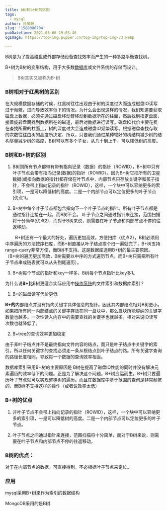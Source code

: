 ```yaml
---
title: b树和b+树的区别
tags:
  - mysql
author: 孙贺毅
slug: '1580086704'
pubDatetime: 2021-05-06 19:03:46
ogImage: https://top-img.pupper.cn/top-img/top-img-73.webp

---
```


B树是为了提高磁盘或外部存储设备查找效率而产生的一种多路平衡查找树。

B+树为B树的变形结构，用于大多数[数据库](http://lib.csdn.net/base/mysql)或文件系统的存储而设计。

<!-- more -->

>B树其实又被称为B-树

### B树相对于红黑树的区别

在大规模数据存储的时候，红黑树往往出现由于树的深度过大而造成磁盘IO读写过于频繁，进而导致效率低下的情况。为什么会出现这样的情况，我们知道要获取磁盘上数据，必须先通过磁盘移动臂移动到数据所在的柱面，然后找到指定盘面，接着旋转盘面找到数据所在的磁道，最后对数据进行读写。磁盘IO代价主要花费在查找所需的柱面上，树的深度过大会造成磁盘IO频繁读写。根据磁盘查找存取的次数往往由树的高度所决定，所以，只要我们通过某种较好的树结构减少树的结构尽量减少树的高度，B树可以有多个子女，从几十到上千，可以降低树的高度。

### B树和B+树的区别

1. B树则所有节点都带有带有指向记录（数据）的指针（ROWID），B+树中只有叶子节点会带有指向记录(数据)的指针（ROWID）。因为B+树它把所有的卫星数据(或指向数据的指针)都存储在叶节点中，内部节点只存放关键字和孩子指针，不会带上指向记录的指针（ROWID），这样，一个块中可以容纳更多的索引项，一是可以降低树的高度。二是一个内部节点可以定位更多的叶子节点(优点1)。

2. B+树中每个叶子节点都包含指向下一个叶子节点的指针。所有叶子节点都是通过指针连接在一起，而B树不会。 叶子节点之间通过指针来连接，范围扫描将十分简单(优点2)，而对于B树来说，则需要在叶子节点和内部节点不停的往返移动。

　　 B+树还有一个最大的好处，遍历更加高效，方便扫库（优点2），B树必须用中序遍历的方法按序扫库，而B+树直接从叶子结点挨个扫一遍就完了，B+树支持range-query非常方便，而B树不支持。这是数据库选用B+树的最主要原因。（B+树的遍历更加高效，B树需要以中序的方式遍历节点，而B+树只需把所有叶子节点串成链表就可以从头到尾遍历）。

3. B+树每个节点的指针和key一样多，B树每个节点指针比key多1。

为什么说**B+比**B树更适合实际应用中[操作系统](http://lib.csdn.net/base/operatingsystem)的文件索引和数据库索引？

1) B+的磁盘读写代价更低

**B+的**内部结点并没有指向关键字具体信息的指针。因此其内部结点相对B树更小。如果把所有同一内部结点的关键字存放在同一盘块中，那么盘块所能容纳的关键字数量也越多。一次性读入内存中的需要查找的关键字也就越多。相对来说IO读写次数也就降低了。

2) B+tree的查询效率更加稳定

由于非叶子结点并不是最终指向文件内容的结点，而只是叶子结点中关键字的索引。所以任何关键字的查找必须走一条从根结点到叶子结点的路。所有关键字查询的路径长度相同，导致每一个数据的查询效率相当。

数据库索引采用B+树的主要原因是 B树在提高了磁盘IO性能的同时并没有解决元素遍历的效率低下的问题。正是为了解决这个问题，B+树应运而生。B+树只要遍历叶子节点就可以实现整棵树的遍历。而且在数据库中基于范围的查询是非常频繁的，而B树不支持这样的操作（或者说效率太低）

### B+树的优点

1. 非叶子节点不会带上指向记录的指针（ROWID），这样，一个块中可以容纳更多的索引项，一是可以降低树的高度。二是一个内部节点可以定位更多的叶子节点。

2. 叶子节点之间通过指针来连接，范围扫描将十分简单，而对于B树来说，则需要在叶子节点和内部节点不停的往返移动。

### B树的优点：

对于在内部节点的数据，可直接得到，不必根据叶子节点来定位。

### 应用

mysql采用B+树来作为索引的数据结构

MongoDB采用的是B树